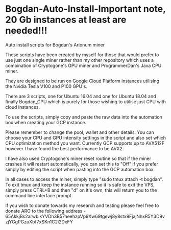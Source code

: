 # Bogdan-Auto-Install-Important note, 20 Gb instances at least are needed!!!

Auto install scripts for Bogdan's Arionum miner

These scripts have been created by myself for those that would prefer to use just one single miner rather than my other repository which uses a combination of Cryptogone's GPU miner and ProgrammerDan's Java CPU miner.

They are designed to be run on Google Cloud Platform instances utilising the Nvidia Tesla V100 and P100 GPU's.

There are 3 scripts, one for Ubuntu 16.04 and one for Ubuntu 18.04 and finally Bogdan_CPU which is purely for those wishing to utilise just CPU with cloud instances.

To use the scripts, simply copy and paste the raw data into the automation box when creating your GCP instance.

Please remember to change the pool, wallet and other details. You can choose your CPU and GPU intensity settings in the script and also set which CPU optimization method you want. Currently GCP supports up to AVX512F however I have found the best performance to be AVX2.

I have also used Cryptogone's miner reset routine so that if the miner crashes it will restart automatically, you can set this to "Off" if you prefer simply by editing the script when pasting into the GCP automation box.

In all cases to access the miner, simply type "sudo tmux attach -t bogdan". To exit tmux and keep the instance running so it is safe to exit the VPS, simply press CTRL+B and then "d" on it's own, this will return you to the command line interface prompt.

If you wish to donate towards my research and testing please feel free to donate ARO to the following address -
65AkkjBs2arwbikYVDh3B57aeehzpVp9Xw69tgewj8y8stx9FjajNhxR5Y3D9vzjYGgPGzuXbf7xSKn1C2i2DxFY

